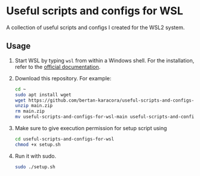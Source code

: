 # Useful scripts and configs for WSL

A collection of useful scripts and configs I created for the WSL2 system.

## Usage

1. Start WSL by typing `wsl` from within a Windows shell. For the installation, refer to the [official documentation](https://learn.microsoft.com/en-us/windows/wsl/install).

2. Download this repository. For example:

    ```bash
    cd ~
    sudo apt install wget
    wget https://github.com/bertan-karacora/useful-scripts-and-configs-for-wsl/archive/refs/heads/main.zip
    unzip main.zip
    rm main.zip
    mv useful-scripts-and-configs-for-wsl-main useful-scripts-and-configs-for-wsl
    ```

3. Make sure to give execution permission for setup script using

    ```bash
    cd useful-scripts-and-configs-for-wsl
    chmod +x setup.sh
    ```

4. Run it with sudo.

    ```bash
    sudo ./setup.sh
    ```
